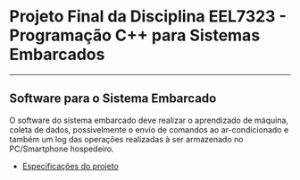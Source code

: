 # Projeto Final da Disciplina EEL7323 - Programação C++ para Sistemas Embarcados

---

## Software para o Sistema Embarcado

O software do sistema embarcado deve realizar o aprendizado de máquina, coleta de dados, possivelmente o envio de comandos ao ar-condicionado e também um log das operações realizadas à ser armazenado no PC/Smartphone hospedeiro.

- [Especificações do projeto](https://gse.ufsc.br/bezerra/wp-content/uploads/2022/02/Especificacao_2021_2-v2.pdf)